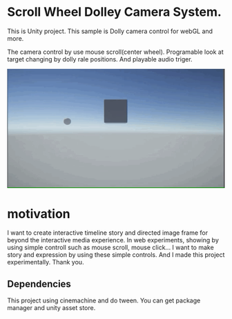 # Scroll Wheel Dolley Camera System.
This is Unity project.
This sample is Dolly camera control for webGL and more.

The camera control by use mouse scroll(center wheel).
Programable look at target changing by dolly rale positions.
And playable audio triger.

<img src="dollyScroll.gif" alt="dolly scroll sample" title="dolly scroll sample">


# motivation
I want to create interactive timeline story and directed image frame for beyond the interactive media experience.
In web experiments, showing by using simple controll such as mouse scroll, mouse click...
I want to make story and expression by using these simple controls.
And I made this project experimentally.
Thank you.

## Dependencies 
This project using cinemachine and do tween.
You can get package manager and unity asset store.
